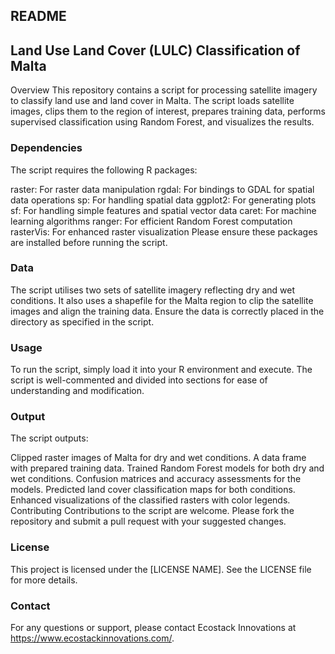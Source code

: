 ## README

## Land Use Land Cover (LULC) Classification of Malta

Overview
This repository contains a script for processing satellite imagery to classify land use and land cover in Malta. The script loads satellite images, clips them to the region of interest, prepares training data, performs supervised classification using Random Forest, and visualizes the results.

### Dependencies
The script requires the following R packages:

raster: For raster data manipulation
rgdal: For bindings to GDAL for spatial data operations
sp: For handling spatial data
ggplot2: For generating plots
sf: For handling simple features and spatial vector data
caret: For machine learning algorithms
ranger: For efficient Random Forest computation
rasterVis: For enhanced raster visualization
Please ensure these packages are installed before running the script.

### Data
The script utilises two sets of satellite imagery reflecting dry and wet conditions. It also uses a shapefile for the Malta region to clip the satellite images and align the training data. Ensure the data is correctly placed in the directory as specified in the script.

### Usage
To run the script, simply load it into your R environment and execute. The script is well-commented and divided into sections for ease of understanding and modification.

### Output
The script outputs:

Clipped raster images of Malta for dry and wet conditions.
A data frame with prepared training data.
Trained Random Forest models for both dry and wet conditions.
Confusion matrices and accuracy assessments for the models.
Predicted land cover classification maps for both conditions.
Enhanced visualizations of the classified rasters with color legends.
Contributing
Contributions to the script are welcome. Please fork the repository and submit a pull request with your suggested changes.

### License
This project is licensed under the [LICENSE NAME]. See the LICENSE file for more details.

### Contact
For any questions or support, please contact Ecostack Innovations at https://www.ecostackinnovations.com/.